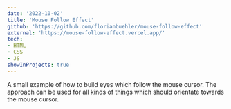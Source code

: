 ```yaml
---
date: '2022-10-02'
title: 'Mouse Follow Effect'
github: 'https://github.com/florianbuehler/mouse-follow-effect'
external: 'https://mouse-follow-effect.vercel.app/'
tech:
- HTML
- CSS
- JS
showInProjects: true
---
```


A small example of how to build eyes which follow the mouse cursor. The approach can be used for all kinds of things which should orientate towards the mouse cursor.
